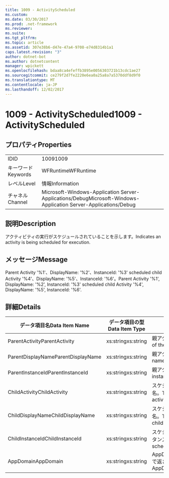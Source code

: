 ```yaml
---
title: 1009 - ActivityScheduled
ms.custom: 
ms.date: 03/30/2017
ms.prod: .net-framework
ms.reviewer: 
ms.suite: 
ms.tgt_pltfrm: 
ms.topic: article
ms.assetid: 307e38b6-d47e-47a4-9708-e74d8314b1a1
caps.latest.revision: "3"
author: dotnet-bot
ms.author: dotnetcontent
manager: wpickett
ms.openlocfilehash: bdaa8ca4efeffb3895e0056303721b13cdc1ae27
ms.sourcegitcommit: ce279f2d7fe2220e6ea0a25a8a7a5370ddf8d9f0
ms.translationtype: MT
ms.contentlocale: ja-JP
ms.lasthandoff: 12/02/2017
---
```

# <a name="1009---activityscheduled"></a><span data-ttu-id="9b72a-102">1009 - ActivityScheduled</span><span class="sxs-lookup"><span data-stu-id="9b72a-102">1009 - ActivityScheduled</span></span>
## <a name="properties"></a><span data-ttu-id="9b72a-103">プロパティ</span><span class="sxs-lookup"><span data-stu-id="9b72a-103">Properties</span></span>  
  
|||  
|-|-|  
|<span data-ttu-id="9b72a-104">ID</span><span class="sxs-lookup"><span data-stu-id="9b72a-104">ID</span></span>|<span data-ttu-id="9b72a-105">1009</span><span class="sxs-lookup"><span data-stu-id="9b72a-105">1009</span></span>|  
|<span data-ttu-id="9b72a-106">キーワード</span><span class="sxs-lookup"><span data-stu-id="9b72a-106">Keywords</span></span>|<span data-ttu-id="9b72a-107">WFRuntime</span><span class="sxs-lookup"><span data-stu-id="9b72a-107">WFRuntime</span></span>|  
|<span data-ttu-id="9b72a-108">レベル</span><span class="sxs-lookup"><span data-stu-id="9b72a-108">Level</span></span>|<span data-ttu-id="9b72a-109">情報</span><span class="sxs-lookup"><span data-stu-id="9b72a-109">Information</span></span>|  
|<span data-ttu-id="9b72a-110">チャネル</span><span class="sxs-lookup"><span data-stu-id="9b72a-110">Channel</span></span>|<span data-ttu-id="9b72a-111">Microsoft-Windows-Application Server-Applications/Debug</span><span class="sxs-lookup"><span data-stu-id="9b72a-111">Microsoft-Windows-Application Server-Applications/Debug</span></span>|  
  
## <a name="description"></a><span data-ttu-id="9b72a-112">説明</span><span class="sxs-lookup"><span data-stu-id="9b72a-112">Description</span></span>  
 <span data-ttu-id="9b72a-113">アクティビティの実行がスケジュールされていることを示します。</span><span class="sxs-lookup"><span data-stu-id="9b72a-113">Indicates an activity is being scheduled for execution.</span></span>  
  
## <a name="message"></a><span data-ttu-id="9b72a-114">メッセージ</span><span class="sxs-lookup"><span data-stu-id="9b72a-114">Message</span></span>  
 <span data-ttu-id="9b72a-115">Parent Activity '%1'、DisplayName: '%2'、InstanceId: '%3' scheduled child Activity '%4'、DisplayName: '%5'、InstanceId: '%6'。</span><span class="sxs-lookup"><span data-stu-id="9b72a-115">Parent Activity '%1', DisplayName: '%2', InstanceId: '%3' scheduled child Activity '%4', DisplayName: '%5', InstanceId: '%6'.</span></span>  
  
## <a name="details"></a><span data-ttu-id="9b72a-116">詳細</span><span class="sxs-lookup"><span data-stu-id="9b72a-116">Details</span></span>  
  
|<span data-ttu-id="9b72a-117">データ項目名</span><span class="sxs-lookup"><span data-stu-id="9b72a-117">Data Item Name</span></span>|<span data-ttu-id="9b72a-118">データ項目の型</span><span class="sxs-lookup"><span data-stu-id="9b72a-118">Data Item Type</span></span>|<span data-ttu-id="9b72a-119">説明</span><span class="sxs-lookup"><span data-stu-id="9b72a-119">Description</span></span>|  
|--------------------|--------------------|-----------------|  
|<span data-ttu-id="9b72a-120">ParentActivity</span><span class="sxs-lookup"><span data-stu-id="9b72a-120">ParentActivity</span></span>|<span data-ttu-id="9b72a-121">xs:string</span><span class="sxs-lookup"><span data-stu-id="9b72a-121">xs:string</span></span>|<span data-ttu-id="9b72a-122">親アクティビティの型名。</span><span class="sxs-lookup"><span data-stu-id="9b72a-122">The type name of the parent activity.</span></span>|  
|<span data-ttu-id="9b72a-123">ParentDisplayName</span><span class="sxs-lookup"><span data-stu-id="9b72a-123">ParentDisplayName</span></span>|<span data-ttu-id="9b72a-124">xs:string</span><span class="sxs-lookup"><span data-stu-id="9b72a-124">xs:string</span></span>|<span data-ttu-id="9b72a-125">親アクティビティの表示名。</span><span class="sxs-lookup"><span data-stu-id="9b72a-125">The display name of the parent activity.</span></span>|  
|<span data-ttu-id="9b72a-126">ParentInstanceId</span><span class="sxs-lookup"><span data-stu-id="9b72a-126">ParentInstanceId</span></span>|<span data-ttu-id="9b72a-127">xs:string</span><span class="sxs-lookup"><span data-stu-id="9b72a-127">xs:string</span></span>|<span data-ttu-id="9b72a-128">親アクティビティのインスタンス ID。</span><span class="sxs-lookup"><span data-stu-id="9b72a-128">The instance id of the parent activity.</span></span>|  
|<span data-ttu-id="9b72a-129">ChildActivity</span><span class="sxs-lookup"><span data-stu-id="9b72a-129">ChildActivity</span></span>|<span data-ttu-id="9b72a-130">xs:string</span><span class="sxs-lookup"><span data-stu-id="9b72a-130">xs:string</span></span>|<span data-ttu-id="9b72a-131">スケジュール済みの子アクティビティの型名。</span><span class="sxs-lookup"><span data-stu-id="9b72a-131">The type name of the scheduled child activity.</span></span>|  
|<span data-ttu-id="9b72a-132">ChildDisplayName</span><span class="sxs-lookup"><span data-stu-id="9b72a-132">ChildDisplayName</span></span>|<span data-ttu-id="9b72a-133">xs:string</span><span class="sxs-lookup"><span data-stu-id="9b72a-133">xs:string</span></span>|<span data-ttu-id="9b72a-134">スケジュール済みの子アクティビティの表示名。</span><span class="sxs-lookup"><span data-stu-id="9b72a-134">The display name of the scheduled child activity.</span></span>|  
|<span data-ttu-id="9b72a-135">ChildInstanceId</span><span class="sxs-lookup"><span data-stu-id="9b72a-135">ChildInstanceId</span></span>|<span data-ttu-id="9b72a-136">xs:string</span><span class="sxs-lookup"><span data-stu-id="9b72a-136">xs:string</span></span>|<span data-ttu-id="9b72a-137">スケジュール済み子アクティビティのインスタンス ID。</span><span class="sxs-lookup"><span data-stu-id="9b72a-137">The instance id of the scheduled child activity.</span></span>|  
|<span data-ttu-id="9b72a-138">AppDomain</span><span class="sxs-lookup"><span data-stu-id="9b72a-138">AppDomain</span></span>|<span data-ttu-id="9b72a-139">xs:string</span><span class="sxs-lookup"><span data-stu-id="9b72a-139">xs:string</span></span>|<span data-ttu-id="9b72a-140">AppDomain.CurrentDomain.FriendlyName で返される文字列。</span><span class="sxs-lookup"><span data-stu-id="9b72a-140">The string returned by AppDomain.CurrentDomain.FriendlyName.</span></span>|
